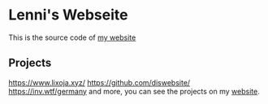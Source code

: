 # Lenni's Webseite

This is the source code of [my website](https://invalidlenni.de/)

## Projects
https://www.lixoja.xyz/
https://github.com/diswebsite/
https://inv.wtf/germany
and more, you can see the projects on my [website](https://invalidlenni.de/).
